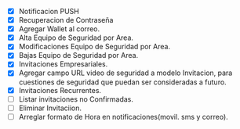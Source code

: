 - [X] Notificacion PUSH 
- [X] Recuperacion de Contraseña
- [X] Agregar Wallet al correo.
- [X] Alta Equipo de Seguridad por Area.
- [X] Modificaciones Equipo de Seguridad por Area.
- [X] Bajas Equipo de Seguridad por Area.
- [X] Invitaciones Empresariales.
- [X] Agregar campo URL video de seguridad a modelo Invitacion, para 
      cuestiones de seguridad que puedan ser consideradas a futuro.
- [X] Invitaciones Recurrentes.
- [ ] Listar invitaciones no Confirmadas.
- [ ] Eliminar Invitaciion.  
- [ ] Arreglar formato de Hora en notificaciones(movil. sms y correo).